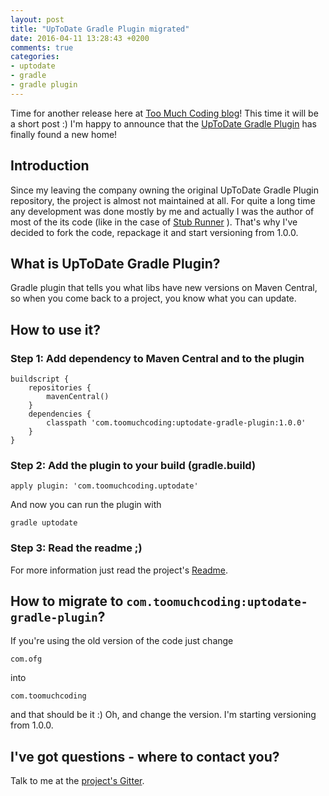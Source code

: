 ```yaml
---
layout: post
title: "UpToDate Gradle Plugin migrated"
date: 2016-04-11 13:28:43 +0200
comments: true
categories:
- uptodate
- gradle
- gradle plugin
---
```


Time for another release here at [Too Much Coding blog](https://toomuchcoding.com)! This time it will be a short post :) I'm happy to announce that the [UpToDate Gradle Plugin](https://github.com/marcingrzejszczak/uptodate-gradle-plugin) has finally found a new home!

<!-- more -->

## Introduction

 Since my leaving the company owning the original UpToDate Gradle Plugin repository, the project is almost not maintained at all. For quite a long time any development was done mostly by me and actually I was the author of most of the its code (like in the case of [Stub Runner](/blog/2016/04/06/accurest-stubrunner-released/) ). That's why I've decided to fork the code, repackage it and start versioning from 1.0.0.

## What is UpToDate Gradle Plugin?

 Gradle plugin that tells you what libs have new versions on Maven Central, so when you come back to a project, you know what you can update.

## How to use it?

### Step 1: Add dependency to Maven Central and to the plugin

 ```
 buildscript {
     repositories {
         mavenCentral()
     }
     dependencies {
         classpath 'com.toomuchcoding:uptodate-gradle-plugin:1.0.0'
     }
 }
 ```

### Step 2: Add the plugin to your build (gradle.build)

 ```
 apply plugin: 'com.toomuchcoding.uptodate'
 ```

 And now you can run the plugin with

 ```
 gradle uptodate
 ```

### Step 3: Read the readme ;)

For more information just read the project's [Readme](https://github.com/marcingrzejszczak/uptodate-gradle-plugin).

## How to migrate to `com.toomuchcoding:uptodate-gradle-plugin`?

If you're using the old version of the code just change

```
com.ofg
```

into

```
com.toomuchcoding
```

and that should be it :) Oh, and change the version. I'm starting versioning from 1.0.0.

## I've got questions - where to contact you?

Talk to me at the [project's Gitter](https://gitter.im/marcingrzejszczak/uptodate-gradle-plugin).
